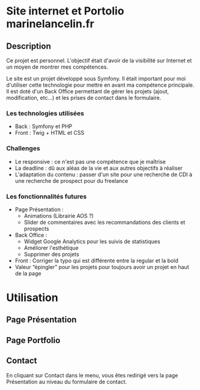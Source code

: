 # Site internet et Portolio marinelancelin.fr

## Description
Ce projet est personnel. L'objectif était d'avoir de la visibilité sur Internet et un moyen de montrer mes compétences.

Le site est un projet développé sous Symfony. Il était important pour moi d'utiliser cette technologie pour mettre en avant ma compétence principale. Il est doté d'un Back Office permettant de gérer les projets (ajout, modification, etc...) et les prises de contact dans le formulaire.

### Les technologies utilisées
- Back : Symfony et PHP
- Front : Twig + HTML et CSS

### Challenges
- Le responsive : ce n'est pas une compétence que je maîtrise
- La deadline : dû aux aléas de la vie et aux autres objectifs à réaliser
- L'adaptation du contenu : passer d'un site pour une recherche de CDI à une recherche de prospect pour du freelance

### Les fonctionnalités futures
- Page Présentation : 
    - Animations (Librairie AOS ?)
    - Slider de commentaires avec les recommandations des clients et prospects
- Back Office : 
    - Widget Google Analytics pour les suivis de statistiques
    - Améliorer l'esthétique
    - Supprimer des projets
- Front : Corriger la typo qui est différente entre la regular et la bold
- Valeur “épingler” pour les projets pour toujours avoir un projet en haut de la page

# Utilisation

## Page Présentation

## Page Portfolio

## Contact
En cliquant sur Contact dans le menu, vous êtes redirigé vers la page Présentation au niveau du formulaire de contact.

